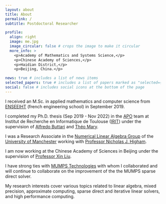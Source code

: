 ```yaml
---
layout: about
title: About
permalink: /
subtitle: Postdoctoral Researcher

profile:
  align: right
  image: me.jpg
  image_circular: false # crops the image to make it circular
  more_info: >
    <p>Academy of Mathematics and Systems Science,</p>
    <p>Chinese Academy of Sciences,</p>
    <p>Haidian District,</p>
    <p>Beijing, China.</p>

news: true # includes a list of news items
selected_papers: true # includes a list of papers marked as "selected={true}"
social: false # includes social icons at the bottom of the page
---
```


I received an M.Sc. in applied mathematics and computer science from 
[ENSEEIHT](https://www.enseeiht.fr/fr/index.html) (french engineering school) 
in September 2019.

I completed my Ph.D. thesis (Sep 2019 - Nov 2022) in the 
[APO](https://www.irit.fr/en/departement/dep-hpc-simulation-optimization/apo-team/) team
at Institut de Recherche en Informatique de Toulouse 
([IRIT](https://www.irit.fr/)) under the supervision of 
[Alfredo Buttari](https://scholar.google.com/citations?user=sLuYk0wAAAAJ&hl=en)
and [Théo Mary](https://www-pequan.lip6.fr/~tmary/). 

I was a Research Associate in the 
[Numerical Linear Algebra Group](https://nla-group.org/) of the
[University of Manchester](https://www.manchester.ac.uk/) working with 
[Professor Nicholas J. Higham](https://nhigham.com/). 

I am now working at the Chinese Academy of Sciences in Beijing under the 
supervision of [Professor Xin Liu](http://lsec.cc.ac.cn/~liuxin/).

I have strong ties with [MUMPS Technologies](https://mumps-tech.com/) with
whom I collaborated and will continue to collaborate on the improvement of the 
the MUMPS sparse direct solver.

My research interests cover various topics related to linear algebra, mixed
precision, approximate computing, sparse direct and iterative linear solvers,
and high performance computing.
